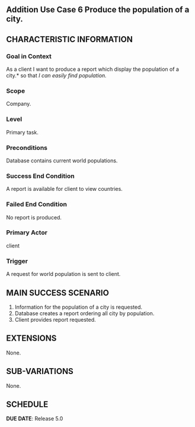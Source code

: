 ## Addition Use Case 6 Produce the population of a city.

## CHARACTERISTIC INFORMATION

### Goal in Context

As a client I want to produce a report which display the population of a city.* so that *I can easily find population.*

### Scope

Company.

### Level

Primary task.

### Preconditions

Database contains current world populations.

### Success End Condition

A report is available for client to view countries.

### Failed End Condition

No report is produced.

### Primary Actor

client

### Trigger

A request for world population is sent to client.

## MAIN SUCCESS SCENARIO

1. Information for the population of a city is requested.
2. Database creates a report ordering all city by population.
3. Client provides report requested.

## EXTENSIONS

None.

## SUB-VARIATIONS

None.

## SCHEDULE

**DUE DATE**: Release 5.0
